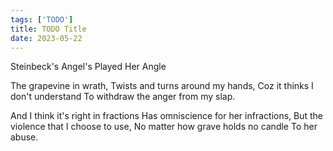 ```yaml
---
tags: ['TODO']
title: TODO Title
date: 2023-05-22
---
```


Steinbeck's Angel's Played Her Angle

The grapevine in wrath,
Twists and turns around my hands,
Coz it thinks I don't understand
To withdraw the anger from my slap.

And I think it's right in fractions
Has omniscience for her infractions,
But the violence that I choose to use,
No matter how grave holds no candle
To her abuse.

